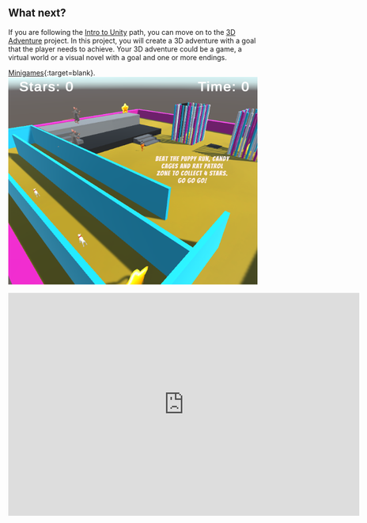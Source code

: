## What next?

If you are following the [Intro to Unity](https://projects.raspberrypi.org/en/raspberrypi/unity-intro) path, you can move on to the [3D Adventure](https://projects.raspberrypi.org/en/projects/3d-adventure) project. In this project, you will create a 3D adventure with a goal that the player needs to achieve. Your 3D adventure could be a game, a virtual world or a visual novel with a goal and one or more endings.

[Minigames](https://raspberrypilearning.github.io/unity-webgl/minigames){:target=blank}.
![3D Adventure project showing a number of minigames to beat in order to collect stars. There are cages, mazes and platforms with NPCs either patrolling or assisting.](images/3d-adventure.png)

<iframe allowtransparency="true" width="710" height="450" src="https://raspberrypilearning.github.io/unity-webgl/minigames/" frameborder="0"></iframe>
